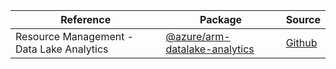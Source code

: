 | Reference | Package | Source |
|---|---|---|
|Resource Management - Data Lake Analytics|[@azure/arm-datalake-analytics](https://www.npmjs.com/package/@azure/arm-datalake-analytics)|[Github](https://github.com/Azure/azure-sdk-for-js)|
